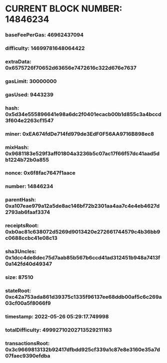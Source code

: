 # CURRENT BLOCK NUMBER: 14846234

### baseFeePerGas: 46962437094
### difficulty: 14699781648064422
### extraData: 0x6575726f70652d63656e7472616c322d676e7637
### gasLimit: 30000000
### gasUsed: 9443239
### hash: 0x5d34e555896641e98a6dc2f0401ecacb00b1d855c3a4bccd3f604e2263cf1547
### miner: 0xEA674fdDe714fd979de3EdF0F56AA9716B898ec8
### mixHash: 0x9681183e529f3aff01804a3236b5c07ac17f66f57dc41aad5db1224b72b0a855
### nonce: 0x6f8fac7647f1aace
### number: 14846234
### parentHash: 0xa107eae979a12a5de8ac146bf72b2301aa4aa7c4e4eb4627d2793ab6faaf3374
### receiptsRoot: 0xb0ac81c638072d5269d9013420e272661744579c4b36bb9c0688ccbc41e08c13
### sha3Uncles: 0x1dcc4de8dec75d7aab85b567b6ccd41ad312451b948a7413f0a142fd40d49347
### size: 87510
### stateRoot: 0xc42a753ada861d39375c1335f96137ee68ddb00af5c6c269a03cf00a5f8066f9
### timestamp: 2022-05-26 05:29:17.749998
### totalDifficulty: 49992710202713529211163
### transactionsRoot: 0x3c9669813132b92417dfbdd925cf339a1c87e8e3160e35a7d07faec9390efdba
